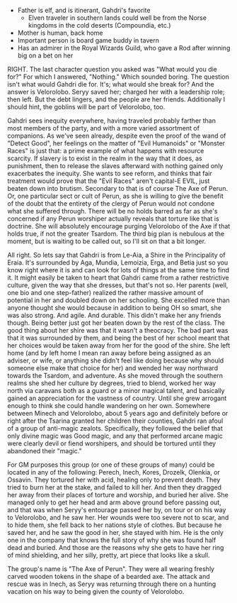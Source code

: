 - Father is elf, and is itinerant, Gahdri's favorite
  - Elven traveler in southern lands could well be from the Norse kingdoms in the cold deserts (Compoundia, etc.)
- Mother is human, back home
- Important person is board game buddy in tavern 
- Has an admirer in the Royal Wizards Guild, who gave a Rod after winning big on a bet on her



RIGHT. The last character question you asked was "What would you die for?" For which I answered, "Nothing." Which sounded boring. The question isn't what would Gahdri die for. It's; what would she break for? And the answer is Velorolobo. Seryy saved her; charged her with a leadership role; then left. But the debt lingers, and the people are her friends. Additionally I should hint, the goblins will be part of Velorolobo, too.



Gahdri sees inequity everywhere, having traveled probably farther than most members of the party, and with a more varied assortment of companions. As we've seen already, despite even the proof of the wand of "Detect Good", her feelings on the matter of "Evil Humanoids" or "Monster Races" is just that: a prime example of what happens with resource scarcity. If slavery is to exist in the realm in the way that it does, as punishment, then to release the slaves afterward with nothing gained only exacerbates the inequity. She wants to see reform, and thinks that fair treatment would prove that the "Evil Races" aren't capital-E EVIL, just beaten down into brutism.
Secondary to that is of course The Axe of Perun. Or, one particular sect or cult of Perun, as she is willing to give the benefit of the doubt that the entirety of the clergy of Perun would not condone what she suffered through. There will be no holds barred as far as she's concerned if any Perun worshiper actually reveals that torture like that is doctrine. She will absolutely encourage purging Velorolobo of the Axe if that holds true, if not the greater Tsardom.
The third big plan is nebulous at the moment, but is waiting to be called out, so I'll sit on that a bit longer.



All right. So lets say that Gahdri is from Le-Aia, a Shire in the Principality of Eraia. It's surrounded by Aga, Mundia, Lemoizia, Erga, and Betia just so you know right where it is and can look for lots of things at the same time to find it. It might easily be taken to heart that Gahdri came from a rather restrictive culture, given the way that she dresses, but that's not so. Her parents (well, one bio and one step-father) realized the rather massive amount of potential in her and doubled down on her schooling. She excelled more than anyone thought she would because in addition to being OH so smart, she was also strong. And agile. And durable. This didn't make her any friends though. Being better just got her beaten down by the rest of the class. The good thing about her shire was that it wasn't a theocracy. The bad part was that it was surrounded by them, and being the best of her school meant that her choices would be taken away from her for the good of the shire. She left home (and by left home I mean ran away before being assigned as an adviser, or wife, or anything she didn't feel like doing because why should someone else make that choice for her) and wended her way northward towards the Tsardom, and adventure. As she moved through the southern realms she shed her culture by degrees, tried to blend, worked her way north via caravans both as a guard or a minor magical talent, and basically gained an appreciation for the vastness of country. Until she grew arrogant enough to think she could handle wandering on her own. Somewhere between Minech and Velorolobo, about 5 years ago and definitely before or right after the Tsarina granted her children their counties, Gahdri ran afoul of a group of anti-magic zealots. Specifically, they followed the belief that only divine magic was Good magic, and any that performed arcane magic were clearly devil or fiend worshipers, and should be tortured until they abandoned their "magic."

For GM purposes this group (or one of these groups of many) could be located in any of the following: Perech, Inech, Kores, Drozelk, Olenkia, or Ossavin. They tortured her with acid, healing only to prevent death. They tried to burn her at the stake, and failed to kill her. And then they dragged her away from their places of torture and worship, and buried her alive. She managed only to get her head and arm above ground before passing out, and that was when Seryy's entourage passed her by, on tour or on his way to Velorolobo, and he saw her. Her wounds were too severe not to scar, and to hide them, she fell back to her nations style of clothes. But because he saved her, and he saw the good in her, she stayed with him. He is the only one in the company that knows the full story of why she was found half dead and buried. And those are the reasons why she gets to have her ring of mind shielding, and her silly, pretty, art piece that looks like a skull. 

The group's name is "The Axe of Perun". They were all wearing freshly carved wooden tokens in the shape of a bearded axe. The attack and rescue was in Inech, as Seryy was returning through there on a hunting vacation on his way to being given the county of Velorolobo.



